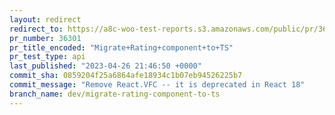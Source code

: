 ```yaml
---
layout: redirect
redirect_to: https://a8c-woo-test-reports.s3.amazonaws.com/public/pr/36301/api/index.html
pr_number: 36301
pr_title_encoded: "Migrate+Rating+component+to+TS"
pr_test_type: api
last_published: "2023-04-26 21:46:50 +0000"
commit_sha: 0859204f25a6864afe18934c1b07eb94526225b7
commit_message: "Remove React.VFC -- it is deprecated in React 18"
branch_name: dev/migrate-rating-component-to-ts
---
```


